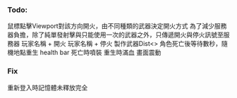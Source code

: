 ﻿### Todo:
鼠標點擊Viewport對該方向開火，由不同種類的武器決定開火方式
為了減少服務器負擔，除了純單發射擊與只能使用一次的武器之外，只傳遞開火與停火訊號至服務器
玩家名稱 + 開火
玩家名稱 + 停火
製作武器Dist<>
角色死亡後等待數秒，隨機地點重生
health bar
死亡時噴裝
重生時滿血
畫面震動

### Fix
重新登入時記憶體未釋放完全

